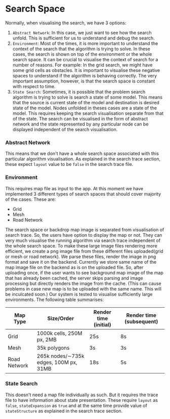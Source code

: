 # Search Space

Normally, when visualising the search, we have 3 options:
1. `Abstract Network`: In this case, we just want to see how the search unfold. This is sufficient for us to understand and debug the search.
2. `Environment`: Most of the times, it is more important to understand the context of the search that the algorithm is trying to solve. In these cases, the search is shown on top of the environment or the whole search space. It can be crucial to visualise the context of search for a number of reasons. For example: In the grid search, we might have some grid cells as obstacles. It is important to visualise these negative spaces to understand if the algorithm is behaving correctly. The very important assumption, however, is that the search space is constant with respect to time.
3. `State Search`: Sometimes, it is possible that the problem search algorithm is trying to solve is search a state of some model. This means that the source is current state of the model and destination is desired state of the model. Nodes unfolded in theses cases are a state of the model. This requires keeping the search visualisation separate from that of the state. The search can be visualised in the form of abstract network and the state represented by any particular node can be displayed independent of the search visualisation.

### Abstract Network
This means that we don't have a whole search space associated with this particular algorithm visualisation. As explained in the search trace section, these expect `layout` value to be `false` in the search trace file.

### Environment
This requires map file as input to the app. At this moment we have implemented 3 different types of search spaces that should cover majority of the cases. These are:
- Grid
- Mesh
- Road Network


The search space or backdrop map image is separated from visualisation of search trace. So, the users have option to display the map or not. They can very much visualise the running algorithm via search trace independent of the whole search space. To make these large image files rendering more efficient, we create a png image file from these different files uploaded(grid or mesh or road network). We parse these files, render the image in png format and save it on the backend. Currently we store same name of the map image file on the backend as is on the uploaded file. So, after uploading once, if the user wants to see background map image of the map that has already been cached, the server skips parsing and image processing but directly renders the image from the cache. (This can cause problems in case new map is to be uploaded with the same name. This will be inculcated soon.) Our system is tested to visualise sufficiently large environments. The following table summarises:

Map Type | Size/Order | Render time (initial) | Render time (subsequent)
--- | --- | --- | ---
Grid | 1000k cells, 250M px, 2MB | 25s | 8s
Mesh | 35k polygons | 3s | 3s
Road Network | 265k nodes/∼735k edges, 100M px, 31MB | 18s | 5s

### State Search
This doesn't need a map file individually as such. But it requires the trace file to have information about state presentation. These require `layout` as `false`, `stateExpansion` as `true` and at the same time provide value of `stateStructure` as explained in the search trace section.
